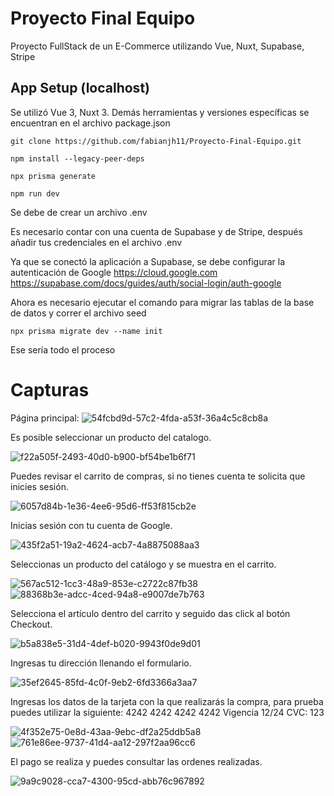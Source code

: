# Proyecto Final Equipo
Proyecto FullStack de un E-Commerce utilizando Vue, Nuxt, Supabase, Stripe

## App Setup (localhost)

Se utilizó Vue 3, Nuxt 3. 
Demás herramientas y versiones específicas se encuentran en el archivo package.json
```
git clone https://github.com/fabianjh11/Proyecto-Final-Equipo.git

npm install --legacy-peer-deps

npx prisma generate

npm run dev
```
Se debe de crear un archivo .env

Es necesario contar con una cuenta de Supabase y de Stripe, después añadir tus credenciales en el archivo .env

Ya que se conectó la aplicación a Supabase, se debe configurar la autenticación de Google
    https://cloud.google.com
    https://supabase.com/docs/guides/auth/social-login/auth-google

Ahora es necesario ejecutar el comando para migrar las tablas de la base de datos y correr el archivo seed

```
npx prisma migrate dev --name init
```

Ese sería todo el proceso

# Capturas

Página principal:
![54fcbd9d-57c2-4fda-a53f-36a4c5c8cb8a](https://github.com/fabianjh11/Proyecto-Final-Equipo/assets/105388163/3f3985ff-db6b-4eb4-94df-d2db979a97c8)

Es posible seleccionar un producto del catalogo.

![f22a505f-2493-40d0-b900-bf54be1b6f71](https://github.com/fabianjh11/Proyecto-Final-Equipo/assets/105388163/50bc091c-ff10-49e3-9095-a3c8e92f2b6f)


Puedes revisar el carrito de compras, si no tienes cuenta te solicita que inicies sesión.

![6057d84b-1e36-4ee6-95d6-ff53f815cb2e](https://github.com/fabianjh11/Proyecto-Final-Equipo/assets/105388163/437c61fc-21f3-4ecc-96a6-c9fafed437f6)


Inicias sesión con tu cuenta de Google.

![435f2a51-19a2-4624-acb7-4a8875088aa3](https://github.com/fabianjh11/Proyecto-Final-Equipo/assets/105388163/37f899f0-ab41-49e5-9414-2a756e2fd035)


Seleccionas un producto del catálogo y se muestra en el carrito.

![567ac512-1cc3-48a9-853e-c2722c87fb38](https://github.com/fabianjh11/Proyecto-Final-Equipo/assets/105388163/07b1ab53-4c61-493a-a2d6-6d9bb17b7d37)
![88368b3e-adcc-4ced-94a8-e9007de7b763](https://github.com/fabianjh11/Proyecto-Final-Equipo/assets/105388163/8117944d-f6ed-4340-b775-8b10ec45d3db)


Selecciona el artículo dentro del carrito y seguido das click al botón Checkout.

![b5a838e5-31d4-4def-b020-9943f0de9d01](https://github.com/fabianjh11/Proyecto-Final-Equipo/assets/105388163/4e8fc2b7-16d5-4687-bbc3-3c5e4f913424)


Ingresas tu dirección llenando el formulario.

![35ef2645-85fd-4c0f-9eb2-6fd3366a3aa7](https://github.com/fabianjh11/Proyecto-Final-Equipo/assets/105388163/f32620e1-5d55-4b25-999b-d72e258a5e85)


Ingresas los datos de la tarjeta con la que realizarás la compra, para prueba puedes utilizar la siguiente: 4242 4242 4242 4242  Vigencia 12/24  CVC: 123

![4f352e75-0e8d-43aa-9ebc-df2a25ddb5a8](https://github.com/fabianjh11/Proyecto-Final-Equipo/assets/105388163/cbd403f3-a44f-450d-b6ee-4e23fb12f165)
![761e86ee-9737-41d4-aa12-297f2aa96cc6](https://github.com/fabianjh11/Proyecto-Final-Equipo/assets/105388163/eacfde9b-a721-4c32-a7af-33e0d290cc90)


El pago se realiza y puedes consultar las ordenes realizadas.

![9a9c9028-cca7-4300-95cd-abb76c967892](https://github.com/fabianjh11/Proyecto-Final-Equipo/assets/105388163/d7586b13-34cc-4932-b75f-3c6e0ada1c4f)
